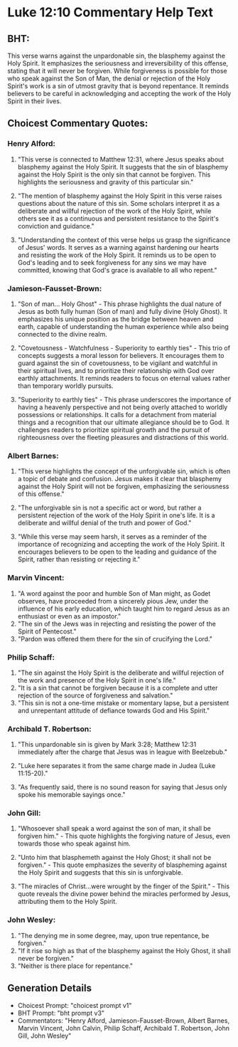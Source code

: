# Luke 12:10 Commentary Help Text

## BHT:
This verse warns against the unpardonable sin, the blasphemy against the Holy Spirit. It emphasizes the seriousness and irreversibility of this offense, stating that it will never be forgiven. While forgiveness is possible for those who speak against the Son of Man, the denial or rejection of the Holy Spirit's work is a sin of utmost gravity that is beyond repentance. It reminds believers to be careful in acknowledging and accepting the work of the Holy Spirit in their lives.

## Choicest Commentary Quotes:
### Henry Alford:
1. "This verse is connected to Matthew 12:31, where Jesus speaks about blasphemy against the Holy Spirit. It suggests that the sin of blasphemy against the Holy Spirit is the only sin that cannot be forgiven. This highlights the seriousness and gravity of this particular sin." 

2. "The mention of blasphemy against the Holy Spirit in this verse raises questions about the nature of this sin. Some scholars interpret it as a deliberate and willful rejection of the work of the Holy Spirit, while others see it as a continuous and persistent resistance to the Spirit's conviction and guidance." 

3. "Understanding the context of this verse helps us grasp the significance of Jesus' words. It serves as a warning against hardening our hearts and resisting the work of the Holy Spirit. It reminds us to be open to God's leading and to seek forgiveness for any sins we may have committed, knowing that God's grace is available to all who repent."

### Jamieson-Fausset-Brown:
1. "Son of man... Holy Ghost" - This phrase highlights the dual nature of Jesus as both fully human (Son of man) and fully divine (Holy Ghost). It emphasizes his unique position as the bridge between heaven and earth, capable of understanding the human experience while also being connected to the divine realm.

2. "Covetousness - Watchfulness - Superiority to earthly ties" - This trio of concepts suggests a moral lesson for believers. It encourages them to guard against the sin of covetousness, to be vigilant and watchful in their spiritual lives, and to prioritize their relationship with God over earthly attachments. It reminds readers to focus on eternal values rather than temporary worldly pursuits.

3. "Superiority to earthly ties" - This phrase underscores the importance of having a heavenly perspective and not being overly attached to worldly possessions or relationships. It calls for a detachment from material things and a recognition that our ultimate allegiance should be to God. It challenges readers to prioritize spiritual growth and the pursuit of righteousness over the fleeting pleasures and distractions of this world.

### Albert Barnes:
1. "This verse highlights the concept of the unforgivable sin, which is often a topic of debate and confusion. Jesus makes it clear that blasphemy against the Holy Spirit will not be forgiven, emphasizing the seriousness of this offense."

2. "The unforgivable sin is not a specific act or word, but rather a persistent rejection of the work of the Holy Spirit in one's life. It is a deliberate and willful denial of the truth and power of God."

3. "While this verse may seem harsh, it serves as a reminder of the importance of recognizing and accepting the work of the Holy Spirit. It encourages believers to be open to the leading and guidance of the Spirit, rather than resisting or rejecting it."

### Marvin Vincent:
1. "A word against the poor and humble Son of Man might, as Godet observes, have proceeded from a sincerely pious Jew, under the influence of his early education, which taught him to regard Jesus as an enthusiast or even as an impostor."
2. "The sin of the Jews was in rejecting and resisting the power of the Spirit of Pentecost."
3. "Pardon was offered them there for the sin of crucifying the Lord."

### Philip Schaff:
1. "The sin against the Holy Spirit is the deliberate and willful rejection of the work and presence of the Holy Spirit in one's life."
2. "It is a sin that cannot be forgiven because it is a complete and utter rejection of the source of forgiveness and salvation."
3. "This sin is not a one-time mistake or momentary lapse, but a persistent and unrepentant attitude of defiance towards God and His Spirit."

### Archibald T. Robertson:
1. "This unpardonable sin is given by Mark 3:28; Matthew 12:31 immediately after the charge that Jesus was in league with Beelzebub." 

2. "Luke here separates it from the same charge made in Judea (Luke 11:15-20)." 

3. "As frequently said, there is no sound reason for saying that Jesus only spoke his memorable sayings once."

### John Gill:
1. "Whosoever shall speak a word against the son of man, it shall be forgiven him." - This quote highlights the forgiving nature of Jesus, even towards those who speak against him. 

2. "Unto him that blasphemeth against the Holy Ghost; it shall not be forgiven." - This quote emphasizes the severity of blaspheming against the Holy Spirit and suggests that this sin is unforgivable. 

3. "The miracles of Christ...were wrought by the finger of the Spirit." - This quote reveals the divine power behind the miracles performed by Jesus, attributing them to the Holy Spirit.

### John Wesley:
1. "The denying me in some degree, may, upon true repentance, be forgiven." 
2. "If it rise so high as that of the blasphemy against the Holy Ghost, it shall never be forgiven." 
3. "Neither is there place for repentance."


## Generation Details
- Choicest Prompt: "choicest prompt v1"
- BHT Prompt: "bht prompt v3"
- Commentators: "Henry Alford, Jamieson-Fausset-Brown, Albert Barnes, Marvin Vincent, John Calvin, Philip Schaff, Archibald T. Robertson, John Gill, John Wesley"
